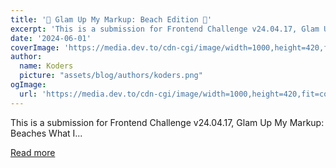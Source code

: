 ```yaml
---
title: '🌊 Glam Up My Markup: Beach Edition 🌴'
excerpt: 'This is a submission for Frontend Challenge v24.04.17, Glam Up My Markup: Beaches           What I...'
date: '2024-06-01'
coverImage: 'https://media.dev.to/cdn-cgi/image/width=1000,height=420,fit=cover,gravity=auto,format=auto/https%3A%2F%2Fdev-to-uploads.s3.amazonaws.com%2Fuploads%2Farticles%2Fs1uoc50m9w89b5mw0b7e.png'
author:
  name: Koders
  picture: "assets/blog/authors/koders.png"
ogImage:
  url: 'https://media.dev.to/cdn-cgi/image/width=1000,height=420,fit=cover,gravity=auto,format=auto/https%3A%2F%2Fdev-to-uploads.s3.amazonaws.com%2Fuploads%2Farticles%2Fs1uoc50m9w89b5mw0b7e.png'
---
```


This is a submission for Frontend Challenge v24.04.17, Glam Up My Markup: Beaches           What I...

[Read more](https://dev.to/programordie/glam-up-my-markup-beach-edition-17d4)
